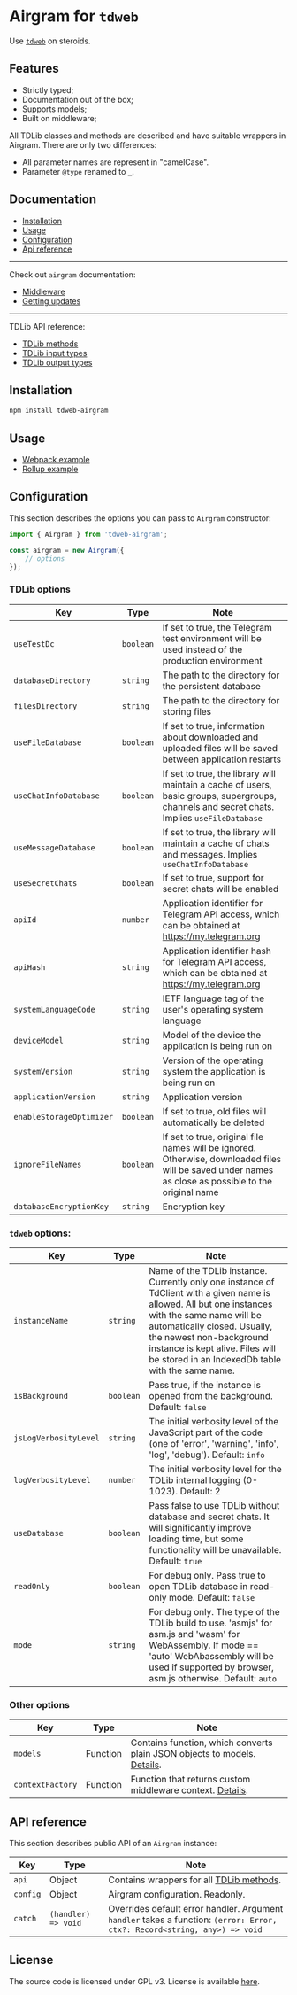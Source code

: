 # Airgram for `tdweb`

Use [`tdweb`](https://github.com/tdlib/td/tree/master/example/web/tdweb) on steroids.

## Features

-   Strictly typed;
-   Documentation out of the box;
-   Supports models;
-   Built on middleware;

All TDLib classes and methods are described and have suitable wrappers in Airgram. There are only two differences:

-   All parameter names are represent in "camelCase".
-   Parameter `@type` renamed to `_`.

## Documentation

-   [Installation](#installation)
-   [Usage](#usage)
-   [Configuration](#configuration)
-   [Api reference](#api-reference)

---

Check out `airgram` documentation:

-   [Middleware](https://github.com/airgram/airgram#middleware)
-   [Getting updates](https://github.com/airgram/airgram#getting-updates)

---

TDLib API reference:

-   [TDLib methods](https://github.com/airgram/airgram-api/tree/master/docs/td-methods.md)
-   [TDLib input types](https://github.com/airgram/airgram-api/tree/master/docs/td-inputs.md)
-   [TDLib output types](https://github.com/airgram/airgram-api/tree/master/docs/td-outputs.md)

## Installation

```bash
npm install tdweb-airgram
```

## Usage

-   [Webpack example](https://github.com/airgram/tdweb-airgram/tree/master/examples/webpack-config)
-   [Rollup example](https://github.com/airgram/tdweb-airgram/tree/master/examples/rollup-example)

## Configuration

This section describes the options you can pass to `Airgram` constructor:

```typescript
import { Airgram } from 'tdweb-airgram';

const airgram = new Airgram({
    // options
});
```

### TDLib options

| Key                      | Type      | Note                                                                                                                                                 |
| ------------------------ | --------- | ---------------------------------------------------------------------------------------------------------------------------------------------------- |
| `useTestDc`              | `boolean` | If set to true, the Telegram test environment will be used instead of the production environment                                                     |
| `databaseDirectory`      | `string`  | The path to the directory for the persistent database                                                                                                |
| `filesDirectory`         | `string`  | The path to the directory for storing files                                                                                                          |
| `useFileDatabase`        | `boolean` | If set to true, information about downloaded and uploaded files will be saved between application restarts                                           |
| `useChatInfoDatabase`    | `boolean` | If set to true, the library will maintain a cache of users, basic groups, supergroups, channels and secret chats. Implies `useFileDatabase`          |
| `useMessageDatabase`     | `boolean` | If set to true, the library will maintain a cache of chats and messages. Implies `useChatInfoDatabase`                                               |
| `useSecretChats`         | `boolean` | If set to true, support for secret chats will be enabled                                                                                             |
| `apiId`                  | `number`  | Application identifier for Telegram API access, which can be obtained at https://my.telegram.org                                                     |
| `apiHash`                | `string`  | Application identifier hash for Telegram API access, which can be obtained at https://my.telegram.org                                                |
| `systemLanguageCode`     | `string`  | IETF language tag of the user's operating system language                                                                                            |
| `deviceModel`            | `string`  | Model of the device the application is being run on                                                                                                  |
| `systemVersion`          | `string`  | Version of the operating system the application is being run on                                                                                      |
| `applicationVersion`     | `string`  | Application version                                                                                                                                  |
| `enableStorageOptimizer` | `boolean` | If set to true, old files will automatically be deleted                                                                                              |
| `ignoreFileNames`        | `boolean` | If set to true, original file names will be ignored. Otherwise, downloaded files will be saved under names as close as possible to the original name |
| `databaseEncryptionKey`  | `string`  | Encryption key                                                                                                                                       |

### `tdweb` options:

| Key                   | Type      | Note                                                                                                                                                                                                                                                                                               |
| --------------------- | --------- | -------------------------------------------------------------------------------------------------------------------------------------------------------------------------------------------------------------------------------------------------------------------------------------------------- |
| `instanceName`        | `string`  | Name of the TDLib instance. Currently only one instance of TdClient with a given name is allowed. All but one instances with the same name will be automatically closed. Usually, the newest non-background instance is kept alive. Files will be stored in an IndexedDb table with the same name. |
| `isBackground`        | `boolean` | Pass true, if the instance is opened from the background. Default: `false`                                                                                                                                                                                                                         |
| `jsLogVerbosityLevel` | `string`  | The initial verbosity level of the JavaScript part of the code (one of 'error', 'warning', 'info', 'log', 'debug'). Default: `info`                                                                                                                                                                |
| `logVerbosityLevel`   | `number`  | The initial verbosity level for the TDLib internal logging (0-1023). Default: 2                                                                                                                                                                                                                    |
| `useDatabase`         | `boolean` | Pass false to use TDLib without database and secret chats. It will significantly improve loading time, but some functionality will be unavailable. Default: `true`                                                                                                                                 |
| `readOnly`            | `boolean` | For debug only. Pass true to open TDLib database in read-only mode. Default: `false`                                                                                                                                                                                                               |
| `mode`                | `string`  | For debug only. The type of the TDLib build to use. 'asmjs' for asm.js and 'wasm' for WebAssembly. If mode == 'auto' WebAbassembly will be used if supported by browser, asm.js otherwise. Default: `auto`                                                                                         |

### Other options

| Key              | Type     | Note                                                                                                                      |
| ---------------- | -------- | ------------------------------------------------------------------------------------------------------------------------- |
| `models`         | Function | Contains function, which converts plain JSON objects to models. [Details](https://github.com/airgram/airgram-use-models). |
| `contextFactory` | Function | Function that returns custom middleware context. [Details](#ctx).                                                         |

## API reference

This section describes public API of an `Airgram` instance:

| Key      | Type                | Note                                                                                                                      |
| -------- | ------------------- | ------------------------------------------------------------------------------------------------------------------------- |
| `api`    | Object              | Contains wrappers for all [TDLib methods](https://github.com/airgram/airgram-api/blob/master/docs/td-methods.md).         |
| `config` | Object              | Airgram configuration. Readonly.                                                                                          |
| `catch`  | `(handler) => void` | Overrides default error handler. Argument `handler` takes a function: `(error: Error, ctx?: Record<string, any>) => void` |

## License

The source code is licensed under GPL v3. License is available [here](/LICENSE).
